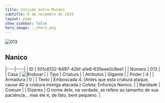 ```yaml
---
title: Colisão entre Mundos
subtitle: 8 de novembro de 2019
layout: page
show_sidebar: false
hero_image: ../hero.png
---
```


![013](https://cdn.keyforgegame.com/media/card_front/pt/452_013_Q9653X6M55VV_pt.png)

## Nanico

|----|----|
| ID | 501c6132-8497-42bf-a1e8-635eee0c8ee1 |
| Número | 013 |
| Casa | ![Brobnar](https://archonarcana.com/images/thumb/e/e0/Brobnar.png/22px-Brobnar.png "Brobnar") |
| Tipo | Criatura |
| Atributos | Gigante |
| Poder | 4 |
| Armadura | 0 |
| Texto | Emboscada 4. (Antes que esta criatura ataque, cause 4D à criatura inimiga atacada.) Coleta: Enfureça Nanico. |
| Raridade | Comum |
| Dizeres | O nome dele, na verdade, se refere ao tamanho de sua paciência… mas ele é, de fato, bem pequeno. |
